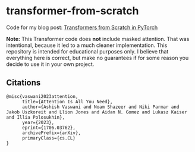 # transformer-from-scratch
Code for my blog post: [Transformers from Scratch in PyTorch](https://fkodom.substack.com/p/transformers-from-scratch-in-pytorch)

**Note:**  This Transformer code does **not** include masked attention.  That was intentional, because it led to a much cleaner implementation.  This repository is intended for educational purposes only.  I believe that everything here is correct, but make no guarantees if for some reason you decide to use it in your own project.

## Citations
```
@misc{vaswani2023attention,
      title={Attention Is All You Need}, 
      author={Ashish Vaswani and Noam Shazeer and Niki Parmar and Jakob Uszkoreit and Llion Jones and Aidan N. Gomez and Lukasz Kaiser and Illia Polosukhin},
      year={2023},
      eprint={1706.03762},
      archivePrefix={arXiv},
      primaryClass={cs.CL}
}
```
